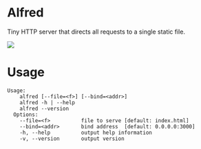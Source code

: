 # Alfred

 Tiny HTTP server that directs all requests to a single static file.

 ![](http://i35.tinypic.com/2ueo1w5.png)

# Usage
```
Usage:
    alfred [--file=<f>] [--bind=<addr>]
    alfred -h | --help
    alfred --version
  Options:
    --file=<f>          file to serve [default: index.html]
    --bind=<addr>       bind address  [default: 0.0.0.0:3000]
    -h, --help          output help information
    -v, --version       output version
```